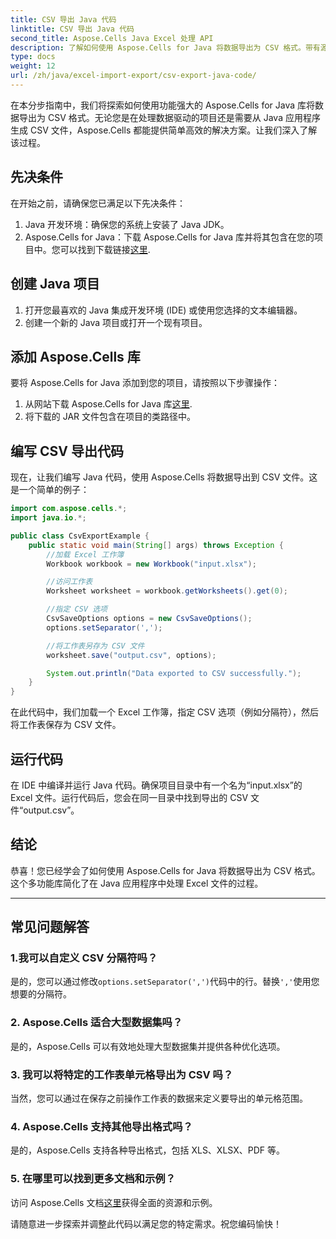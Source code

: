 ```yaml
---
title: CSV 导出 Java 代码
linktitle: CSV 导出 Java 代码
second_title: Aspose.Cells Java Excel 处理 API
description: 了解如何使用 Aspose.Cells for Java 将数据导出为 CSV 格式。带有源代码的分步指南，可实现无缝 CSV 导出。
type: docs
weight: 12
url: /zh/java/excel-import-export/csv-export-java-code/
---
```



在本分步指南中，我们将探索如何使用功能强大的 Aspose.Cells for Java 库将数据导出为 CSV 格式。无论您是在处理数据驱动的项目还是需要从 Java 应用程序生成 CSV 文件，Aspose.Cells 都能提供简单高效的解决方案。让我们深入了解该过程。

## 先决条件

在开始之前，请确保您已满足以下先决条件：

1. Java 开发环境：确保您的系统上安装了 Java JDK。
2.  Aspose.Cells for Java：下载 Aspose.Cells for Java 库并将其包含在您的项目中。您可以找到下载链接[这里](https://releases.aspose.com/cells/java/).

## 创建 Java 项目

1. 打开您最喜欢的 Java 集成开发环境 (IDE) 或使用您选择的文本编辑器。
2. 创建一个新的 Java 项目或打开一个现有项目。

## 添加 Aspose.Cells 库

要将 Aspose.Cells for Java 添加到您的项目，请按照以下步骤操作：

1. 从网站下载 Aspose.Cells for Java 库[这里](https://releases.aspose.com/cells/java/).
2. 将下载的 JAR 文件包含在项目的类路径中。

## 编写 CSV 导出代码

现在，让我们编写 Java 代码，使用 Aspose.Cells 将数据导出到 CSV 文件。这是一个简单的例子：

```java
import com.aspose.cells.*;
import java.io.*;

public class CsvExportExample {
    public static void main(String[] args) throws Exception {
        //加载 Excel 工作簿
        Workbook workbook = new Workbook("input.xlsx");

        //访问工作表
        Worksheet worksheet = workbook.getWorksheets().get(0);

        //指定 CSV 选项
        CsvSaveOptions options = new CsvSaveOptions();
        options.setSeparator(',');

        //将工作表另存为 CSV 文件
        worksheet.save("output.csv", options);

        System.out.println("Data exported to CSV successfully.");
    }
}
```

在此代码中，我们加载一个 Excel 工作簿，指定 CSV 选项（例如分隔符），然后将工作表保存为 CSV 文件。

## 运行代码

在 IDE 中编译并运行 Java 代码。确保项目目录中有一个名为“input.xlsx”的 Excel 文件。运行代码后，您会在同一目录中找到导出的 CSV 文件“output.csv”。

## 结论

恭喜！您已经学会了如何使用 Aspose.Cells for Java 将数据导出为 CSV 格式。这个多功能库简化了在 Java 应用程序中处理 Excel 文件的过程。

---

## 常见问题解答

### 1.我可以自定义 CSV 分隔符吗？
   是的，您可以通过修改`options.setSeparator(',')`代码中的行。替换`','`使用您想要的分隔符。

### 2. Aspose.Cells 适合大型数据集吗？
   是的，Aspose.Cells 可以有效地处理大型数据集并提供各种优化选项。

### 3. 我可以将特定的工作表单元格导出为 CSV 吗？
   当然，您可以通过在保存之前操作工作表的数据来定义要导出的单元格范围。

### 4. Aspose.Cells 支持其他导出格式吗？
   是的，Aspose.Cells 支持各种导出格式，包括 XLS、XLSX、PDF 等。

### 5. 在哪里可以找到更多文档和示例？
   访问 Aspose.Cells 文档[这里](https://reference.aspose.com/cells/java/)获得全面的资源和示例。

请随意进一步探索并调整此代码以满足您的特定需求。祝您编码愉快！